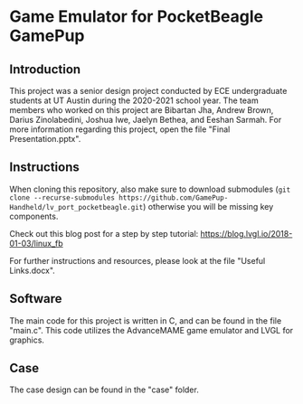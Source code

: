 # Game Emulator for PocketBeagle GamePup

## Introduction

This project was a senior design project conducted by ECE undergraduate students at UT Austin during the 2020-2021 school year. The team members who worked on this project are Bibartan Jha, Andrew Brown, Darius Zinolabedini, Joshua Iwe, Jaelyn Bethea, and Eeshan Sarmah. 
For more information regarding this project, open the file "Final Presentation.pptx". 

## Instructions 
When cloning this repository, also make sure to download submodules (`git clone --recurse-submodules https://github.com/GamePup-Handheld/lv_port_pocketbeagle.git`) otherwise you will be missing key components.

Check out this blog post for a step by step tutorial:
https://blog.lvgl.io/2018-01-03/linux_fb

For further instructions and resources, please look at the file "Useful Links.docx".

## Software 
The main code for this project is written in C, and can be found in the file "main.c". This code utilizes the AdvanceMAME game emulator and LVGL for graphics.

## Case 
The case design can be found in the "case" folder. 

